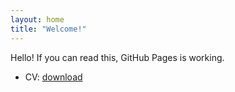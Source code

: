 ```yaml
---
layout: home
title: "Welcome!"
---
```


Hello! If you can read this, GitHub Pages is working.

- CV: [download](/files/Jung_CV.pdf)
